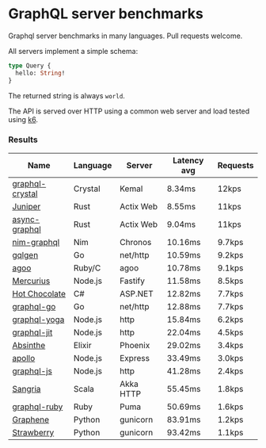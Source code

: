 <!-- README.md is generated from README.ecr, do not edit -->

# GraphQL server benchmarks

Graphql server benchmarks in many languages. Pull requests welcome.

All servers implement a simple schema:

```graphql
type Query {
  hello: String!
}
```

The returned string is always `world`.

The API is served over HTTP using a common web server and load tested using [k6](https://github.com/grafana/k6).

### Results

| Name                          | Language      | Server          | Latency avg      | Requests      |
| ----------------------------  | ------------- | --------------- | ---------------- | ------------- |
| [graphql-crystal](https://github.com/graphql-crystal/graphql) | Crystal | Kemal | 8.34ms | 12kps |
| [Juniper](https://github.com/graphql-rust/juniper) | Rust | Actix Web | 8.55ms | 11kps |
| [async-graphql](https://github.com/async-graphql/async-graphql) | Rust | Actix Web | 9.04ms | 11kps |
| [nim-graphql](https://github.com/status-im/nim-graphql) | Nim | Chronos | 10.16ms | 9.7kps |
| [gqlgen](https://github.com/99designs/gqlgen) | Go | net/http | 10.59ms | 9.2kps |
| [agoo](https://github.com/ohler55/agoo) | Ruby/C | agoo | 10.78ms | 9.1kps |
| [Mercurius](https://github.com/mercurius-js/mercurius) | Node.js | Fastify | 11.58ms | 8.5kps |
| [Hot Chocolate](https://github.com/ChilliCream/hotchocolate) | C# | ASP.NET | 12.82ms | 7.7kps |
| [graphql-go](https://github.com/graphql-go/graphql) | Go | net/http | 12.88ms | 7.7kps |
| [graphql-yoga](https://github.com/dotansimha/graphql-yoga) | Node.js | http | 15.84ms | 6.2kps |
| [graphql-jit](https://github.com/zalando-incubator/graphql-jit) | Node.js | http | 22.04ms | 4.5kps |
| [Absinthe](https://github.com/absinthe-graphql/absinthe) | Elixir | Phoenix | 29.02ms | 3.4kps |
| [apollo](https://github.com/apollographql/apollo-server) | Node.js | Express | 33.49ms | 3.0kps |
| [graphql-js](https://github.com/graphql/graphql-js) | Node.js | http | 41.28ms | 2.4kps |
| [Sangria](https://github.com/sangria-graphql/sangria) | Scala | Akka HTTP | 55.45ms | 1.8kps |
| [graphql-ruby](https://github.com/rmosolgo/graphql-ruby) | Ruby | Puma | 50.69ms | 1.6kps |
| [Graphene](https://github.com/graphql-python/graphene) | Python | gunicorn | 83.91ms | 1.2kps |
| [Strawberry](https://github.com/strawberry-graphql/strawberry) | Python | gunicorn | 93.42ms | 1.1kps |
